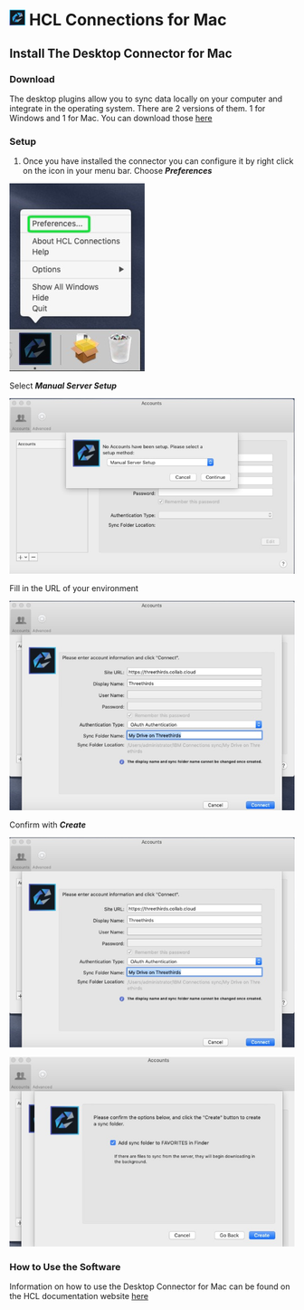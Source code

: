 # <img src="/assets/images/HCL_Connection_Master.png" alt="ConnectionsLogo" height="28" /> HCL Connections for Mac

## Install The Desktop Connector for Mac

### Download

The desktop plugins allow you to sync data locally on your computer and integrate in the operating system. There are 2 versions of them. 1 for Windows and 1 for Mac. You can download those [here](https://docs.collab.cloud/help/downloads/)

### Setup

1. Once you have installed the connector you can configure it by right click on the icon in your menu bar. Choose **_Preferences_**

![install](../assets/images/screen-shots/mail/macplugin2.jpg)

Select **_Manual Server Setup_**

![install](../assets/images/screen-shots/mail/macplugin3.jpg)

Fill in the URL of your environment

![install](../assets/images/screen-shots/mail/macplugin4.jpg)

Confirm with **_Create_**

![install](../assets/images/screen-shots/mail/macplugin4.jpg)

![install](../assets/images/screen-shots/mail/macplugin5.jpg)

### How to Use the Software

Information on how to use the Desktop Connector for Mac can be found on the HCL documentation website [here](https://help.hcltechsw.com/connections/v65/connectors/enduser/mac_desktop_plugin_filesync_gs2_2.html)
